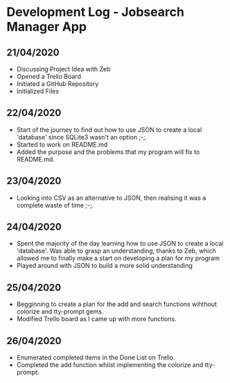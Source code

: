 # Development Log - Jobsearch Manager App

## 21/04/2020

- Discussing Project Idea with Zeb
- Opened a Trello Board
- Initiated a GitHub Repository
- Initialized Files

## 22/04/2020

- Start of the journey to find out how to use JSON to create a local 'database' since SQLite3 wasn't an option ;-;.
- Started to work on README.md
- Added the purpose and the problems that my program will fix to README.md.

## 23/04/2020

- Looking into CSV as an alternative to JSON, then realising it was a complete waste of time ;-;.

## 24/04/2020

- Spent the majority of the day learning how to use JSON to create a local 'database'. Was able to grasp an understanding, thanks to Zeb, which allowed me to finally make a start on developing a plan for my program
- Played around with JSON to build a more solid understanding

## 25/04/2020

- Begginning to create a plan for the add and search functions wihthout colorize and tty-prompt gems.
- Modified Trello board as I came up with more functions.

## 26/04/2020

- Enumerated completed items in the Done List on Trello.
- Completed the add function whilst implementing the colorize and tty-prompt.